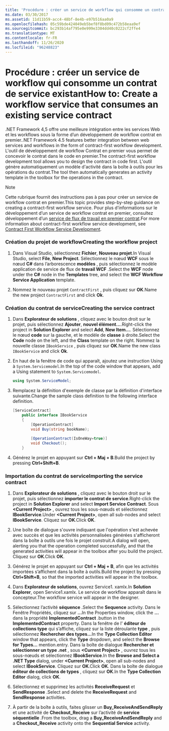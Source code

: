 ```yaml
---
title: 'Procédure : créer un service de workflow qui consomme un contrat de service existant'
ms.date: 03/30/2017
ms.assetid: 11d11b59-acc4-48bf-8e4b-e97b516aa0a9
ms.openlocfilehash: 05c59bde424049eb5bef8f8bd09c472b58eaa9ef
ms.sourcegitcommit: bc293b14af795e0e999e3304dd40c0222cf2ffe4
ms.translationtype: MT
ms.contentlocale: fr-FR
ms.lasthandoff: 11/26/2020
ms.locfileid: "96248823"
---
```

# <a name="how-to-create-a-workflow-service-that-consumes-an-existing-service-contract"></a><span data-ttu-id="3979a-102">Procédure : créer un service de workflow qui consomme un contrat de service existant</span><span class="sxs-lookup"><span data-stu-id="3979a-102">How to: Create a workflow service that consumes an existing service contract</span></span>

<span data-ttu-id="3979a-103">.NET Framework 4,5 offre une meilleure intégration entre les services Web et les workflows sous la forme d’un développement de workflow contrat en premier.</span><span class="sxs-lookup"><span data-stu-id="3979a-103">.NET Framework 4.5 features better integration between web services and workflows in the form of contract-first workflow development.</span></span> <span data-ttu-id="3979a-104">L'outil de développement de workflow Contrat en premier vous permet de concevoir le contrat dans le code en premier.</span><span class="sxs-lookup"><span data-stu-id="3979a-104">The contract-first workflow development tool allows you to design the contract in code first.</span></span> <span data-ttu-id="3979a-105">L'outil génère automatiquement un modèle d'activité dans la boîte à outils pour les opérations du contrat.</span><span class="sxs-lookup"><span data-stu-id="3979a-105">The tool then automatically generates an activity template in the toolbox for the operations in the contract.</span></span>  
  
> [!NOTE]
> <span data-ttu-id="3979a-106">Cette rubrique fournit des instructions pas à pas pour créer un service de workflow contrat en premier.</span><span class="sxs-lookup"><span data-stu-id="3979a-106">This topic provides step-by-step guidance on creating a contract-first workflow service.</span></span> <span data-ttu-id="3979a-107">Pour plus d’informations sur le développement d’un service de workflow contrat en premier, consultez développement d’un [service de flux de travail en premier contrat](contract-first-workflow-service-development.md).</span><span class="sxs-lookup"><span data-stu-id="3979a-107">For more information about contract-first workflow service development, see [Contract First Workflow Service Development](contract-first-workflow-service-development.md).</span></span>  
  
### <a name="creating-the-workflow-project"></a><span data-ttu-id="3979a-108">Création du projet de workflow</span><span class="sxs-lookup"><span data-stu-id="3979a-108">Creating the workflow project</span></span>  
  
1. <span data-ttu-id="3979a-109">Dans Visual Studio, sélectionnez **Fichier**, **Nouveau projet**.</span><span class="sxs-lookup"><span data-stu-id="3979a-109">In Visual Studio, select **File**, **New Project**.</span></span> <span data-ttu-id="3979a-110">Sélectionnez le nœud **WCF** sous le nœud **C#** dans l’arborescence **modèles** , puis sélectionnez le modèle application de service de flux de **travail WCF** .</span><span class="sxs-lookup"><span data-stu-id="3979a-110">Select the **WCF** node under the **C#** node in the **Templates** tree, and select the **WCF Workflow Service Application** template.</span></span>  
  
2. <span data-ttu-id="3979a-111">Nommez le nouveau projet `ContractFirst` , puis cliquez sur **OK**.</span><span class="sxs-lookup"><span data-stu-id="3979a-111">Name the new project `ContractFirst` and click **Ok**.</span></span>  
  
### <a name="creating-the-service-contract"></a><span data-ttu-id="3979a-112">Création du contrat de service</span><span class="sxs-lookup"><span data-stu-id="3979a-112">Creating the service contract</span></span>  
  
1. <span data-ttu-id="3979a-113">Dans **Explorateur de solutions** , cliquez avec le bouton droit sur le projet, puis sélectionnez **Ajouter**, **nouvel élément...**.</span><span class="sxs-lookup"><span data-stu-id="3979a-113">Right-click the project in **Solution Explorer** and select **Add**, **New Item…**.</span></span> <span data-ttu-id="3979a-114">Sélectionnez le nœud **code** sur la gauche, et le modèle de **classe** à droite.</span><span class="sxs-lookup"><span data-stu-id="3979a-114">Select the **Code** node on the left, and the **Class** template on the right.</span></span> <span data-ttu-id="3979a-115">Nommez la nouvelle classe `IBookService` , puis cliquez sur **OK**.</span><span class="sxs-lookup"><span data-stu-id="3979a-115">Name the new class `IBookService` and click **Ok**.</span></span>  
  
2. <span data-ttu-id="3979a-116">En haut de la fenêtre de code qui apparaît, ajoutez une instruction Using à `System.Servicemodel`.</span><span class="sxs-lookup"><span data-stu-id="3979a-116">In the top of the code window that appears, add a Using statement to `System.Servicemodel`.</span></span>  
  
    ```csharp  
    using System.ServiceModel;  
    ```  
  
3. <span data-ttu-id="3979a-117">Remplacez la définition d'exemple de classe par la définition d'interface suivante.</span><span class="sxs-lookup"><span data-stu-id="3979a-117">Change the sample class definition to the following interface definition.</span></span>  
  
    ```csharp  
    [ServiceContract]  
        public interface IBookService  
        {  
            [OperationContract]  
            void Buy(string bookName);  
  
            [OperationContract(IsOneWay=true)]  
            void Checkout();  
        }  
    ```  
  
4. <span data-ttu-id="3979a-118">Générez le projet en appuyant sur **Ctrl + Maj + B**.</span><span class="sxs-lookup"><span data-stu-id="3979a-118">Build the project by pressing **Ctrl+Shift+B**.</span></span>  
  
### <a name="importing-the-service-contract"></a><span data-ttu-id="3979a-119">Importation du contrat de service</span><span class="sxs-lookup"><span data-stu-id="3979a-119">Importing the service contract</span></span>  
  
1. <span data-ttu-id="3979a-120">Dans **Explorateur de solutions** , cliquez avec le bouton droit sur le projet, puis sélectionnez **importer le contrat de service**.</span><span class="sxs-lookup"><span data-stu-id="3979a-120">Right-click the project in **Solution Explorer** and select **Import Service Contract**.</span></span> <span data-ttu-id="3979a-121">Sous **\<Current Project>** , ouvrez tous les sous-nœuds et sélectionnez **IBookService**.</span><span class="sxs-lookup"><span data-stu-id="3979a-121">Under **\<Current Project>**, open all sub-nodes and select **IBookService**.</span></span> <span data-ttu-id="3979a-122">Cliquez sur **OK**.</span><span class="sxs-lookup"><span data-stu-id="3979a-122">Click **OK**.</span></span>  
  
2. <span data-ttu-id="3979a-123">Une boîte de dialogue s'ouvre indiquant que l'opération s'est achevée avec succès et que les activités personnalisées générées s'afficheront dans la boîte à outils une fois le projet construit.</span><span class="sxs-lookup"><span data-stu-id="3979a-123">A dialog will open, alerting you that the operation completed successfully, and that the generated activities will appear in the toolbox after you build the project.</span></span> <span data-ttu-id="3979a-124">Cliquez sur **OK**.</span><span class="sxs-lookup"><span data-stu-id="3979a-124">Click **OK**.</span></span>  
  
3. <span data-ttu-id="3979a-125">Générez le projet en appuyant sur **Ctrl + Maj + B**, afin que les activités importées s’affichent dans la boîte à outils.</span><span class="sxs-lookup"><span data-stu-id="3979a-125">Build the project by pressing **Ctrl+Shift+B**, so that the imported activities will appear in the toolbox.</span></span>  
  
4. <span data-ttu-id="3979a-126">Dans **Explorateur de solutions**, ouvrez Service1. xamlx.</span><span class="sxs-lookup"><span data-stu-id="3979a-126">In **Solution Explorer**, open Service1.xamlx.</span></span> <span data-ttu-id="3979a-127">Le service de workflow apparaît dans le concepteur.</span><span class="sxs-lookup"><span data-stu-id="3979a-127">The workflow service will appear in the designer.</span></span>  
  
5. <span data-ttu-id="3979a-128">Sélectionnez l’activité **séquence** .</span><span class="sxs-lookup"><span data-stu-id="3979a-128">Select the **Sequence** activity.</span></span> <span data-ttu-id="3979a-129">Dans le Fenêtre Propriétés, cliquez sur **...**</span><span class="sxs-lookup"><span data-stu-id="3979a-129">In the Properties window, click the **…**</span></span> <span data-ttu-id="3979a-130">dans la propriété **ImplementedContract** .</span><span class="sxs-lookup"><span data-stu-id="3979a-130">button in the **ImplementedContract** property.</span></span> <span data-ttu-id="3979a-131">Dans la fenêtre de l' **éditeur de collections type** qui s’affiche, cliquez sur la liste déroulante **type** , puis sélectionnez **Rechercher des types...**</span><span class="sxs-lookup"><span data-stu-id="3979a-131">In the **Type Collection Editor** window that appears, click the **Type** dropdown, and select the **Browse for Types…**</span></span> <span data-ttu-id="3979a-132">mention.</span><span class="sxs-lookup"><span data-stu-id="3979a-132">entry.</span></span> <span data-ttu-id="3979a-133">Dans la boîte de dialogue **Rechercher et sélectionner un type .net** , sous **\<Current Project>** , ouvrez tous les sous-nœuds et sélectionnez **IBookService**.</span><span class="sxs-lookup"><span data-stu-id="3979a-133">In the **Browse and Select a .NET Type** dialog, under **\<Current Project>**, open all sub-nodes and select **IBookService**.</span></span> <span data-ttu-id="3979a-134">Cliquez sur **OK**.</span><span class="sxs-lookup"><span data-stu-id="3979a-134">Click **OK**.</span></span> <span data-ttu-id="3979a-135">Dans la boîte de dialogue **éditeur de collections de types** , cliquez sur **OK**.</span><span class="sxs-lookup"><span data-stu-id="3979a-135">In the **Type Collection Editor** dialog, click **OK**.</span></span>  
  
6. <span data-ttu-id="3979a-136">Sélectionnez et supprimez les activités **ReceiveRequest** et **SendResponse** .</span><span class="sxs-lookup"><span data-stu-id="3979a-136">Select and delete the **ReceiveRequest** and **SendResponse** activities.</span></span>  
  
7. <span data-ttu-id="3979a-137">À partir de la boîte à outils, faites glisser un **Buy_ReceiveAndSendReply** et une activité de **Checkout_Receive** sur l’activité de **service séquentielle** .</span><span class="sxs-lookup"><span data-stu-id="3979a-137">From the toolbox, drag a **Buy_ReceiveAndSendReply** and a **Checkout_Receive** activity onto the **Sequential Service** activity.</span></span>
